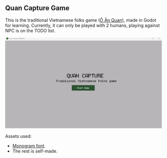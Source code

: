 ## Quan Capture Game
This is the traditional Vietnamese folks game ([Ô Ăn Quan](https://en.wikipedia.org/wiki/%C3%94_%C4%83n_quan)), made in Godot for learning. Currently, it can only be played with 2 humans, playing against NPC is on the TODO list.

![Gif showing the gameplay with tutorial](./QuanCapture.gif)

Assets used:

* [Monogram font](https://datagoblin.itch.io/monogram).
* The rest is self-made.
